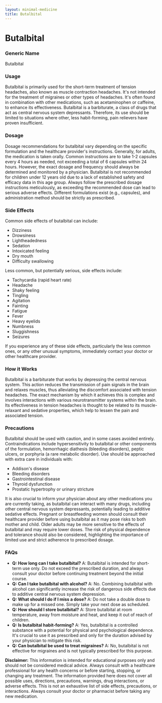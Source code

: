 ```yaml
---
layout: minimal-medicine
title: Butalbital
---
```


# Butalbital
### Generic Name
Butalbital

### Usage
Butalbital is primarily used for the short-term treatment of tension headaches, also known as muscle contraction headaches.  It's not intended for the treatment of migraines or other types of headaches.  It's often found in combination with other medications, such as acetaminophen or caffeine, to enhance its effectiveness.  Butalbital is a barbiturate, a class of drugs that act as central nervous system depressants.  Therefore, its use should be limited to situations where other, less habit-forming, pain relievers have proven insufficient.

### Dosage
Dosage recommendations for butalbital vary depending on the specific formulation and the healthcare provider's instructions.  Generally, for adults, the medication is taken orally.  Common instructions are to take 1-2 capsules every 4 hours as needed, not exceeding a total of 6 capsules within 24 hours. However, the exact dosage and frequency should always be determined and monitored by a physician.  Butalbital is not recommended for children under 12 years old due to a lack of established safety and efficacy data in this age group.  Always follow the prescribed dosage instructions meticulously, as exceeding the recommended dose can lead to serious adverse effects.  Different formulations exist (e.g., capsules), and administration method should be strictly as prescribed.

### Side Effects
Common side effects of butalbital can include:

* Dizziness
* Drowsiness
* Lightheadedness
* Sedation
* Intoxicated feeling
* Dry mouth
* Difficulty swallowing


Less common, but potentially serious, side effects include:

* Tachycardia (rapid heart rate)
* Headache
* Shaky feeling
* Tingling
* Agitation
* Fainting
* Fatigue
* Fever
* Heavy eyelids
* Numbness
* Sluggishness
* Seizures

If you experience any of these side effects, particularly the less common ones, or any other unusual symptoms, immediately contact your doctor or other healthcare provider.

### How it Works
Butalbital is a barbiturate that works by depressing the central nervous system. This action reduces the transmission of pain signals in the brain and relaxes muscles, thus alleviating the discomfort associated with tension headaches.  The exact mechanism by which it achieves this is complex and involves interactions with various neurotransmitter systems within the brain.  Its effectiveness in tension headaches is thought to be related to its muscle-relaxant and sedative properties, which help to lessen the pain and associated tension.


### Precautions
Butalbital should be used with caution, and in some cases avoided entirely.  Contraindications include hypersensitivity to butalbital or other components of the formulation, hemorrhagic diathesis (bleeding disorders), peptic ulcers, or porphyria (a rare metabolic disorder).  Use should be approached with extra care in individuals with:

* Addison's disease
* Bleeding disorders
* Gastrointestinal disease
* Thyroid dysfunction
* Prostatic hypertrophy or urinary stricture

It is also crucial to inform your physician about any other medications you are currently taking, as butalbital can interact with many drugs, including other central nervous system depressants, potentially leading to additive sedative effects.  Pregnant or breastfeeding women should consult their healthcare provider before using butalbital as it may pose risks to both mother and child.  Older adults may be more sensitive to the effects of butalbital and may require lower doses.  The risk of physical dependence and tolerance should also be considered, highlighting the importance of limited use and strict adherence to prescribed dosage.  


### FAQs

* **Q: How long can I take butalbital?** A: Butalbital is intended for short-term use only.  Do not exceed the prescribed duration, and always consult your doctor before continuing treatment beyond the initial course.
* **Q: Can I take butalbital with alcohol?** A: No. Combining butalbital with alcohol can significantly increase the risk of dangerous side effects due to additive central nervous system depression.
* **Q: What should I do if I miss a dose?** A:  Do not take a double dose to make up for a missed one.  Simply take your next dose as scheduled.
* **Q: How should I store butalbital?** A: Store butalbital at room temperature, away from moisture and heat, and keep it out of reach of children.
* **Q: Is butalbital habit-forming?** A: Yes, butalbital is a controlled substance with a potential for physical and psychological dependence.  It's crucial to use it as prescribed and only for the duration advised by your physician to mitigate this risk.
* **Q: Can butalbital be used to treat migraines?** A:  No, butalbital is not effective for migraines and is not typically prescribed for this purpose.

**Disclaimer:** This information is intended for educational purposes only and should not be considered medical advice.  Always consult with a healthcare professional for any health concerns or before starting, stopping, or changing any treatment.  The information provided here does not cover all possible uses, directions, precautions, warnings, drug interactions, or adverse effects.  This is not an exhaustive list of side effects, precautions, or interactions.  Always consult your doctor or pharmacist before taking any new medication.
